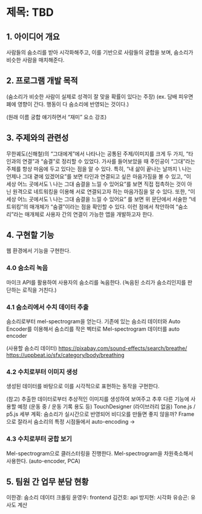 # 제목: TBD

## 1. 아이디어 개요
사람들의 숨소리를 받아 시각화해주고,  이를 기반으로 사람들의 궁합을 보며, 숨소리가 비슷한 사람을 매치해준다.

## 2. 프로그램 개발 목적
(숨소리가 비슷한 사람이 실제로 성격이 잘 맞을 확률이 있다는 주장)
(ex. 담배 피우면 폐에 영향이 간다. 행동이 다 숨소리에 반영되는 것이다.) 

(원래 이름 궁합 얘기하면서 “재미” 요소 강조)

## 3. 주제와의 관련성
무한궤도(신해철)의 “그대에게”에서 나타나는 공통된 주제/이미지를 크게 두 가지, “타인과의 연결”과 “숨결”로 정리할 수 있었다.
가사를 들어보았을 때 주인공이 “그대”라는 주체를 항상 마음에 두고 있다는 점을 알 수 있다. 특히, “내 삶이 끝나는 날까지 \ 나는 언제나 그대 곁에 있겠어요”를 보면 타인과 연결되고 싶은 마음가짐을 볼 수 있고, “이 세상 어느 곳에서도 \ 나는 그대 숨결을 느낄 수 있어요”를 보면 직접 접촉하는 것이 아닌 원격으로 네트워킹을 이용해 서로 연결되고자 하는 마음가짐을 알 수 있다.
또한, “이 세상 어느 곳에서도 \ 나는 그대 숨결을 느낄 수 있어요” 를 보면 위 문단에서 서술한 “네트위킹”의 매개체가 “숨결”이라는 점을 확인할 수 있다. 이런 점에서 착안하여 “숨소리”라는 매개체로 사용자 간의 연결이 가능한 앱을 개발하고자 한다.


## 4. 구현할 기능
웹 환경에서 기능을 구현한다. 
### 4.0 숨소리 녹음
마이크 API를 활용하여 사용자의 숨소리를 녹음한다. (녹음된 소리가 숨소리인지를 판단하는 로직을 거친다.)
### 4.1 숨소리에서 수치 데이터 추출
숨소리로부터 mel-spectrogram을 얻는다. 
기존에 있는 숨소리 데이터와 Auto Encoder를 이용해서 숨소리를 작은 벡터로   Mel-spectrogram 데이터를 auto encoder 

(사용할 숨소리 데이터)
https://pixabay.com/sound-effects/search/breathe/
https://uppbeat.io/sfx/category/body/breathing

### 4.2 수치로부터 이미지 생성
생성된 데이터를 바탕으로 이를 시각적으로 표현하는 동작을 구현한다. 

(참고)
추출한 데이터로부터 추상적인 이미지를 생성하여 보여주고 추후 다른 기능에 사용할 예정 (운동 중 / 운동 기록 용도 등) 
TouchDesigner (라이브러리 없음)
Tone.js / p5.js
세부 계획: 숨소리가 실시간으로 반영되어 비디오를 만들면 좋지 않을까?
Frame으로 잘라서 숨소리의 특정 시점들에서 auto-encoding -> 

### 4.3 수치로부터 궁합 보기
Mel-spectrogram으로 클러스터링을 진행한다. Mel-spectrogram을 차원축소해서 사용한다. (auto-encoder, PCA) 

## 5. 팀원 간 업무 분담 현황
이한경: 숨소리 데이터 크롤링
윤영우: frontend
김건호: api
방지현: 시각화
유승곤: 유사도 계산
